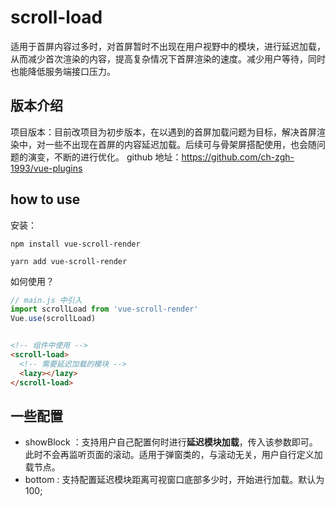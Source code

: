 # scroll-load

适用于首屏内容过多时，对首屏暂时不出现在用户视野中的模块，进行延迟加载，从而减少首次渲染的内容，提高复杂情况下首屏渲染的速度。减少用户等待，同时也能降低服务端接口压力。

## 版本介绍

项目版本：目前改项目为初步版本，在以遇到的首屏加载问题为目标，解决首屏渲染中，对一些不出现在首屏的内容延迟加载。后续可与骨架屏搭配使用，也会随问题的演变，不断的进行优化。
github 地址：https://github.com/ch-zgh-1993/vue-plugins

## how to use
安装：
```
npm install vue-scroll-render

yarn add vue-scroll-render
```

如何使用？
```js
// main.js 中引入
import scrollLoad from 'vue-scroll-render'
Vue.use(scrollLoad)
```
```html

<!-- 组件中使用 -->
<scroll-load>
  <!-- 需要延迟加载的模块 -->
  <lazy></lazy>
</scroll-load>
```


## 一些配置

- showBlock <Boolean>：支持用户自己配置何时进行**延迟模块加载**，传入该参数即可。此时不会再监听页面的滚动。适用于弹窗类的，与滚动无关，用户自行定义加载节点。
- bottom <Number>: 支持配置延迟模块距离可视窗口底部多少时，开始进行加载。默认为 100;

